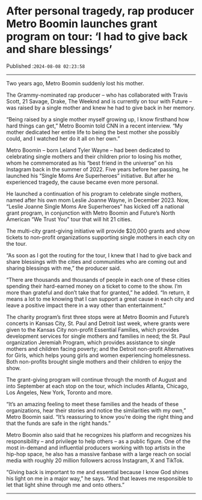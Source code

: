 # After personal tragedy, rap producer Metro Boomin launches grant program on tour: ‘I had to give back and share blessings’

Published :`2024-08-08 02:23:58`

---

Two years ago, Metro Boomin suddenly lost his mother.

The Grammy-nominated rap producer – who has collaborated with Travis Scott, 21 Savage, Drake, The Weeknd and is currently on tour with Future – was raised by a single mother and knew he had to give back in her memory.

“Being raised by a single mother myself growing up, I know firsthand how hard things can get,” Metro Boomin told CNN in a recent interview. “My mother dedicated her entire life to being the best mother she possibly could, and I watched her do it all on her own.”

Metro Boomin – born Leland Tyler Wayne – had been dedicated to celebrating single mothers and their children prior to losing his mother, whom he commemorated as his “best friend in the universe” on his Instagram back in the summer of 2022. Five years before her passing, he launched his “Single Moms Are Superheroes” initiative. But after he experienced tragedy, the cause became even more personal.

He launched a continuation of his program to celebrate single mothers, named after his own mom Leslie Joanne Wayne, in December 2023. Now, “Leslie Joanne Single Moms Are Superheroes” has kicked off a national grant program, in conjunction with Metro Boomin and Future’s North American “We Trust You” tour that will hit 21 cities.

The multi-city grant-giving initiative will provide $20,000 grants and show tickets to non-profit organizations supporting single mothers in each city on the tour.

“As soon as I got the routing for the tour, I knew that I had to give back and share blessings with the cities and communities who are coming out and sharing blessings with me,” the producer said.

“There are thousands and thousands of people in each one of these cities spending their hard-earned money on a ticket to come to the show. I’m more than grateful and don’t take that for granted,” he added. “In return, it means a lot to me knowing that I can support a great cause in each city and leave a positive impact there in a way other than entertainment.”

The charity program’s first three stops were at Metro Boomin and Future’s concerts in Kansas City, St. Paul and Detroit last week, where grants were given to the Kansas City non-profit Essential Families, which provides development services for single mothers and families in need; the St. Paul organization Jeremiah Program, which provides assistance to single mothers and children facing poverty; and the Detroit non-profit Alternatives for Girls, which helps young girls and women experiencing homelessness. Both non-profits brought single mothers and their children to enjoy the show.

The grant-giving program will continue through the month of August and into September at each stop on the tour, which includes Atlanta, Chicago, Los Angeles, New York, Toronto and more.

“It’s an amazing feeling to meet these families and the heads of these organizations, hear their stories and notice the similarities with my own,” Metro Boomin said. “It’s reassuring to know you’re doing the right thing and that the funds are safe in the right hands.”

Metro Boomin also said that he recognizes his platform and recognizes his responsibility – and privilege to help others – as a public figure. One of the most in-demand and influential producers working with top artists in the hip-hop space, he also has a massive fanbase with a large reach on social media with roughly 20 million followers across Instagram, X and TikTok.

“Giving back is important to me and essential because I know God shines his light on me in a major way,” he says. “And that leaves me responsible to let that light shine through me and onto others.”

---

